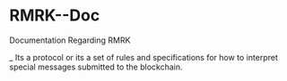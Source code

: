 # RMRK--Doc
Documentation Regarding RMRK

_ Its a protocol or its a set of rules and specifications for how to interpret special messages submitted to the blockchain.
